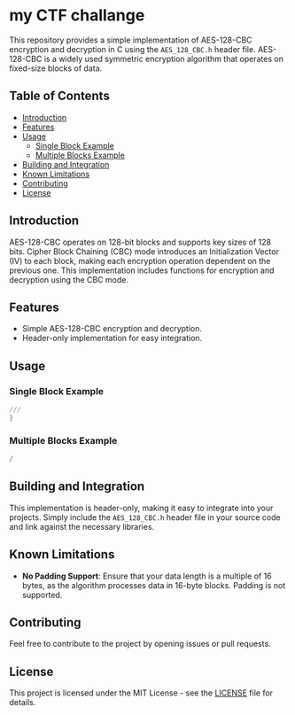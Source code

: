 # my CTF challange

This repository provides a simple implementation of AES-128-CBC encryption and decryption in C using the `AES_128_CBC.h` header file. AES-128-CBC is a widely used symmetric encryption algorithm that operates on fixed-size blocks of data.

## Table of Contents

- [Introduction](#introduction)
- [Features](#features)
- [Usage](#usage)
  - [Single Block Example](#single-block-example)
  - [Multiple Blocks Example](#multiple-blocks-example)
- [Building and Integration](#building-and-integration)
- [Known Limitations](#known-limitations)
- [Contributing](#contributing)
- [License](#license)

## Introduction

AES-128-CBC operates on 128-bit blocks and supports key sizes of 128 bits. Cipher Block Chaining (CBC) mode introduces an Initialization Vector (IV) to each block, making each encryption operation dependent on the previous one. This implementation includes functions for encryption and decryption using the CBC mode.

## Features

- Simple AES-128-CBC encryption and decryption.
- Header-only implementation for easy integration.

## Usage

### Single Block Example

```c
///
}
```

### Multiple Blocks Example

```c
/
```

## Building and Integration

This implementation is header-only, making it easy to integrate into your projects. Simply include the `AES_128_CBC.h` header file in your source code and link against the necessary libraries.

## Known Limitations

- **No Padding Support**: Ensure that your data length is a multiple of 16 bytes, as the algorithm processes data in 16-byte blocks. Padding is not supported.

## Contributing

Feel free to contribute to the project by opening issues or pull requests.

## License

This project is licensed under the MIT License - see the [LICENSE](LICENSE) file for details.
